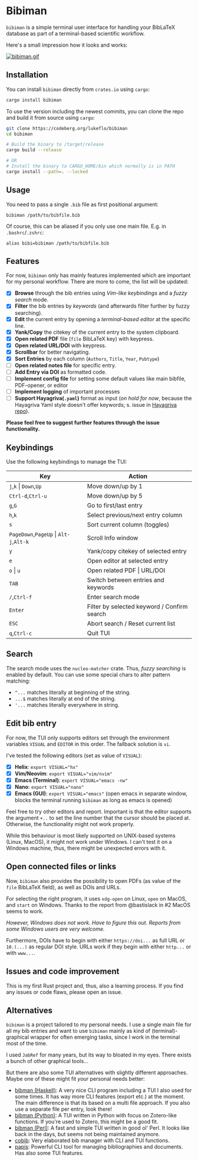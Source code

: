# Bibiman

<!-- [![noMSgithub badge](https://nogithub.codeberg.page/badge.svg)](https://nogithub.codeberg.page/) -->

`bibiman` is a simple terminal user interface for handling your BibLaTeX
database as part of a terminal-based scientific workflow.

Here's a small impression how it looks and works:

[![bibiman.gif](https://i.postimg.cc/7YTMFkkn/bibiman.gif)](https://postimg.cc/Ln21PGhJ)

## Installation

You can install `bibiman` directly from `crates.io` using `cargo`:

```bash
cargo install bibiman
```

To use the version including the newest commits, you can clone the repo and
build it from source using `cargo`:

```bash
git clone https://codeberg.org/lukeflo/bibiman
cd bibiman

# Build the binary to /target/release
cargo build --release

# OR
# Install the binary to CARGO_HOME/bin which normally is in PATH
cargo install --path=. --locked

```

## Usage

You need to pass a single `.bib` file as first positional argument:

`bibiman /path/to/bibfile.bib`

Of course, this can be aliased if you only use one main file. E.g. in
`.bashrc`/`.zshrc`:

`alias bibi=bibiman /path/to/bibfile.bib`

## Features

For now, `bibiman` only has mainly features implemented which are important for
my personal workflow. There are more to come, the list will be updated:

- [x] **Browse** through the bib entries using _Vim-like keybindings_ and a
      _fuzzy search_ mode.
- [x] **Filter** the bib entries by _keywords_ (and afterwards filter further by
      fuzzy searching).
- [x] **Edit** the current entry by opening a _terminal-based editor_ at the
      specific line.
- [x] **Yank/Copy** the citekey of the current entry to the system clipboard.
- [x] **Open related PDF** file (`file` BibLaTeX key) with keypress.
- [x] **Open related URL/DOI** with keypress.
- [x] **Scrollbar** for better navigating.
- [x] **Sort Entries** by each column (`Authors`, `Title`, `Year`, `Pubtype`)
- [ ] **Open related notes file** for specific entry.
- [ ] **Add Entry via DOI** as formatted code.
- [ ] **Implement config file** for setting some default values like main
      bibfile, PDF-opener, or editor
- [ ] **Implement logging** of important processes
- [ ] **Support Hayagriva(`.yaml`)** format as input (_on hold for now_, because
      the Hayagriva Yaml style doesn't offer keywords; s. issue in
      [Hayagriva repo](https://github.com/typst/hayagriva/issues/240)).

**Please feel free to suggest further features through the issue
functionality.**

## Keybindings

Use the following keybindings to manage the TUI:

| Key                                    | Action                                      |
| -------------------------------------- | ------------------------------------------- |
| `j`,`k` \| `Down`,`Up`                 | Move down/up by 1                           |
| `Ctrl-d`,`Ctrl-u`                      | Move down/up by 5                           |
| `g`,`G`                                | Go to first/last entry                      |
| `h`,`k`                                | Select previous/next entry column           |
| `s`                                    | Sort current column (toggles)               |
| `PageDown`,`PageUp` \| `Alt-j`,`Alt-k` | Scroll Info window                          |
| `y`                                    | Yank/copy citekey of selected entry         |
| `e`                                    | Open editor at selected entry               |
| `o` \| `u`                             | Open related PDF \| URL/DOI                 |
| `TAB`                                  | Switch between entries and keywords         |
| `/`,`Ctrl-f`                           | Enter search mode                           |
| `Enter`                                | Filter by selected keyword / Confirm search |
| `ESC`                                  | Abort search / Reset current list           |
| `q`,`Ctrl-c`                           | Quit TUI                                    |

## Search

The search mode uses the `nucleo-matcher` crate. Thus, _fuzzy searching_ is
enabled by default. You can use some special chars to alter pattern matching:

- `^...` matches literally at beginning of the string.
- `...$` matches literally at end of the string.
- `'...` matches literally everywhere in string.

## Edit bib entry

For now, the TUI only supports editors set through the environment variables
`VISUAL` and `EDITOR` in this order. The fallback solution is `vi`.

I've tested the following editors (set as value of `VISUAL`):

- [x] **Helix**: `export VISUAL="hx"`
- [x] **Vim/Neovim**: `export VISUAL="vim/nvim"`
- [x] **Emacs (Terminal)**: `export VISUAL="emacs -nw"`
- [x] **Nano**: `export VISUAL="nano"`
- [x] **Emacs (GUI)**: `export VISUAL="emacs"` (open emacs in separate window,
      blocks the terminal running `bibiman` as long as emacs is opened)

Feel free to try other editors and report. Important is that the editor supports
the argument `+..` to set the line number that the cursor should be placed at.
Otherwise, the functionality might not work properly.

While this behaviour is most likely supported on UNIX-based systems (Linux,
MacOS), it might not work under Windows. I can't test it on a Windows machine,
thus, there might be unexpected errors with it.

## Open connected files or links

Now, `bibiman` also provides the possibility to open PDFs (as value of the
`file` BibLaTeX field), as well as DOIs and URLs.

For selecting the right program, it uses `xdg-open` on Linux, `open` on MacOS,
and `start` on Windows. Thanks to the report from @bastislack in #2 MacOS seems
to work.

_However, Windows does not work. Have to figure this out. Reports from some
Windows users are very welcome._

Furthermore, DOIs have to begin with either `https://doi...` as full URL or
`10.(...)` as regular DOI style. URLs work if they begin with either `http...`
or with `www...`.

## Issues and code improvement

This is my first Rust project and, thus, also a learning process. If you find
any issues or code flaws, please open an issue.

## Alternatives

`bibiman` is a project tailored to my personal needs. I use a single main file
for all my bib entries and want to use `bibiman` mainly as kind of
(terminal)-graphical wrapper for often emerging tasks, since I work in the
terminal most of the time.

I used `JabRef` for many years, but its way to bloated in my eyes. There exists
a bunch of other graphical tools...

But there are also some TUI alternatives with slightly different approaches.
Maybe one of these might fit _your_ personal needs better:

- [bibman (Haskell)](https://codeberg.org/KMIJPH/bibman): A very nice CLI
  program including a TUI I also used for some times. It has way more CLI
  features (export etc.) at the moment. The main difference is that its based on
  a multi file approach. If you also use a separate file per entry, look there!
- [bibman (Python)](https://github.com/ductri/bibman): A TUI written in Python
  with focus on Zotero-like functions. If you're used to Zotero, this might be a
  good fit.
- [bibman (Perl)](https://github.com/maciejjan/bibman): A fast and simple TUI
  written in good ol' Perl. It looks like back in the days, but seems not being
  maintained anymore.
- [cobib](https://github.com/mrossinek/cobib): Very elaborated bib manager with
  CLI and TUI functions.
- [papis](https://github.com/papis/papis): Powerful CLI tool for managing
  bibliographies and documents. Has also some TUI features.
